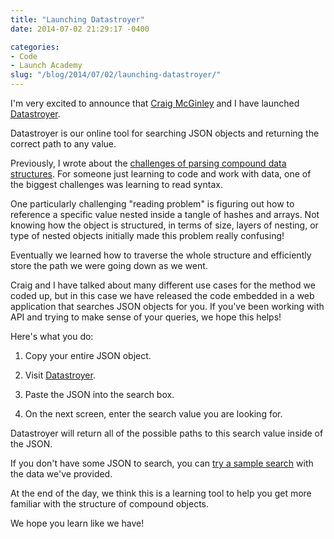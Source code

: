 ```yaml
---
title: "Launching Datastroyer"
date: 2014-07-02 21:29:17 -0400

categories: 
- Code
- Launch Academy
slug: "/blog/2014/07/02/launching-datastroyer/"
---
```


I'm very excited to announce that [Craig McGinley](https://github.com/craigmcginley) and I have launched [Datastroyer](http://datastroyer.herokuapp.com/).

Datastroyer is our online tool for searching JSON objects and returning the correct path to any value.
<!--more-->

Previously, I wrote about the [challenges of parsing compound data structures](/blog/2014/05/25/building-a-learning-tool-for-compound-data-structures/). For someone just learning to code and work with data, one of the biggest challenges was learning to read syntax.

One particularly challenging "reading problem" is figuring out how to reference a specific value nested inside a tangle of hashes and arrays. Not knowing how the object is structured, in terms of size, layers of nesting, or type of nested objects initially made this problem really confusing!

Eventually we learned how to traverse the whole structure and efficiently store the path we were going down as we went.

Craig and I have talked about many different use cases for the method we coded up, but in this case we have released the code embedded in a web application that searches JSON objects for you. If you've been working with API and trying to make sense of your queries, we hope this helps!

Here's what you do:

1. Copy your entire JSON object.

2. Visit [Datastroyer](http://datastroyer.herokuapp.com/).

3. Paste the JSON into the search box.

4. On the next screen, enter the search value you are looking for.

Datastroyer will return all of the possible paths to this search value inside of the JSON.

If you don't have some JSON to search, you can [try a sample search](http://datastroyer.herokuapp.com/data) with the data we've provided.

At the end of the day, we think this is a learning tool to help you get more familiar with the structure of compound objects.

We hope you learn like we have!
